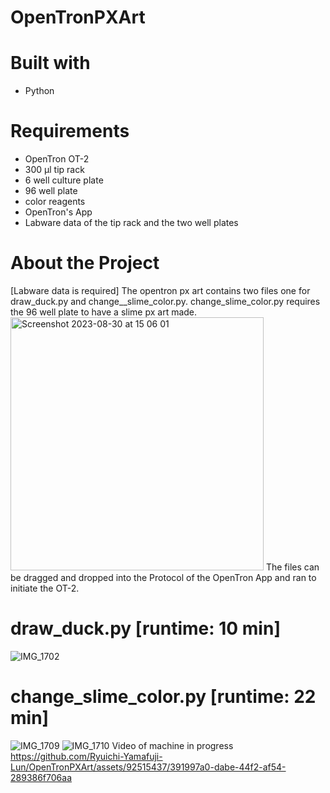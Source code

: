 # OpenTronPXArt
# Built with
- Python
# Requirements
- OpenTron OT-2
- 300 µl tip rack
- 6 well culture plate
- 96 well plate
- color reagents
- OpenTron's App
- Labware data of the tip rack and the two well plates
# About the Project
[Labware data is required]
The opentron px art contains two files one for draw_duck.py and change__slime_color.py.
change_slime_color.py requires the 96 well plate to have a slime px art made. 
<img width="405" alt="Screenshot 2023-08-30 at 15 06 01" src="https://github.com/Ryuichi-Yamafuji-Lun/OpenTronPXArt/assets/92515437/b9c51f73-7edd-40b3-9890-140d9820bc04">
The files can be dragged and dropped into the Protocol of the OpenTron App and ran to initiate the OT-2.
# draw_duck.py [runtime: 10 min]
![IMG_1702](https://github.com/Ryuichi-Yamafuji-Lun/OpenTronPXArt/assets/92515437/07639dc2-89b7-4252-b7fb-d173a4d8f7b3)

# change_slime_color.py [runtime: 22 min]

![IMG_1709](https://github.com/Ryuichi-Yamafuji-Lun/OpenTronPXArt/assets/92515437/ed97e22e-ec25-43a3-9fd9-93e9767bf79b)
![IMG_1710](https://github.com/Ryuichi-Yamafuji-Lun/OpenTronPXArt/assets/92515437/018bbe74-57fc-486b-80b5-8da13051748e)
Video of machine in progress
https://github.com/Ryuichi-Yamafuji-Lun/OpenTronPXArt/assets/92515437/391997a0-dabe-44f2-af54-289386f706aa

